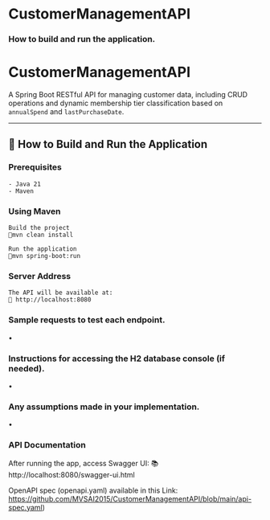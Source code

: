 # CustomerManagementAPI
### How to build and run the application.
# CustomerManagementAPI

A Spring Boot RESTful API for managing customer data, including CRUD operations and dynamic membership tier classification based on `annualSpend` and `lastPurchaseDate`.

---

## 🚀 How to Build and Run the Application

### Prerequisites
```
- Java 21
- Maven
```

### Using Maven

```
Build the project
📍mvn clean install

Run the application
📍mvn spring-boot:run
```
### Server Address
```
The API will be available at:
📍 http://localhost:8080
```
### Sample requests to test each endpoint.
•
### Instructions for accessing the H2 database console (if needed).
•
### Any assumptions made in your implementation.
•
### API Documentation
After running the app, access Swagger UI:
📚 http://localhost:8080/swagger-ui.html

OpenAPI spec (openapi.yaml) available in this Link: https://github.com/MVSAI2015/CustomerManagementAPI/blob/main/api-spec.yaml)